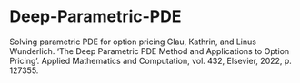 # Deep-Parametric-PDE
Solving parametric PDE for option pricing 
Glau, Kathrin, and Linus Wunderlich. ‘The Deep Parametric PDE Method and Applications to Option Pricing’. Applied Mathematics and Computation, vol. 432, Elsevier, 2022, p. 127355.
